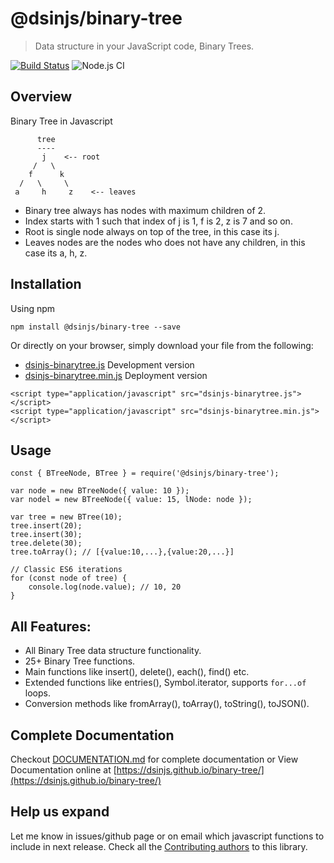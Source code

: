# @dsinjs/binary-tree
> Data structure in your JavaScript code, Binary Trees.

[![Build Status](https://travis-ci.com/dsinjs/binary-tree.svg?branch=main)](https://travis-ci.com/dsinjs/binary-tree)
![Node.js CI](https://github.com/dsinjs/binary-tree/workflows/Node.js%20CI/badge.svg?branch=main)

## Overview
Binary Tree in Javascript
```
      tree
      ----
       j    <-- root
     /   \
    f      k  
  /   \     \
 a     h     z    <-- leaves
```
- Binary tree always has nodes with maximum children of 2.
- Index starts with 1 such that index of j is 1, f is 2, z is 7 and so on.
- Root is single node always on top of the tree, in this case its j.
- Leaves nodes are the nodes who does not have any children, in this case its a, h, z.
## Installation
Using npm
```
npm install @dsinjs/binary-tree --save
```
Or directly on your browser, simply download your file from the following:
- [dsinjs-binarytree.js](dist/dsinjs-binarytree.js) Development version
- [dsinjs-binarytree.min.js](dist/dsinjs-binarytree.min.js) Deployment version
```
<script type="application/javascript" src="dsinjs-binarytree.js"></script>
<script type="application/javascript" src="dsinjs-binarytree.min.js"></script>
```
## Usage
```
const { BTreeNode, BTree } = require('@dsinjs/binary-tree');
```
```
var node = new BTreeNode({ value: 10 });
var nodel = new BTreeNode({ value: 15, lNode: node });
```
```
var tree = new BTree(10);
tree.insert(20);
tree.insert(30);
tree.delete(30);
tree.toArray(); // [{value:10,...},{value:20,...}]
```
```
// Classic ES6 iterations
for (const node of tree) {
    console.log(node.value); // 10, 20
}
```
## All Features:
- All Binary Tree data structure functionality.
- 25+ Binary Tree functions.
- Main functions like insert(), delete(), each(), find() etc.
- Extended functions like entries(), Symbol.iterator, supports `for...of` loops.
- Conversion methods like fromArray(), toArray(), toString(), toJSON().

## Complete Documentation
Checkout [DOCUMENTATION.md](DOCUMENTATION.md) for complete documentation or View Documentation online at [https://dsinjs.github.io/binary-tree/](https://dsinjs.github.io/binary-tree/)


## Help us expand
Let me know in issues/github page or on email which javascript functions to include in next release.
Check all the [Contributing authors](CONTRIBUTING.md) to this library.